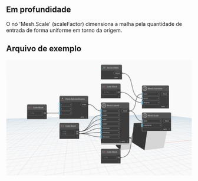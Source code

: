 ## Em profundidade
O nó 'Mesh.Scale' (scaleFactor) dimensiona a malha pela quantidade de entrada de forma uniforme em torno da origem.

## Arquivo de exemplo

![Example](./Autodesk.DesignScript.Geometry.Mesh.Scale(mesh.scaleFactor)_img.jpg)
